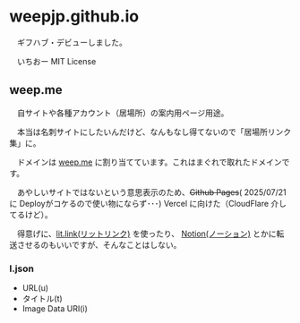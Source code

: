 # weepjp.github.io

　ギフハブ・デビューしました。

　いちおー MIT License

## weep.me

　自サイトや各種アカウント（居場所）の案内用ページ用途。

　本当は名刺サイトにしたいんだけど、なんもなし得てないので「居場所リンク集」に。

　ドメインは [weep\.me](https://weep.me) に割り当てています。これはまぐれで取れたドメインです。

　あやしいサイトではないという意思表示のため、<s/>Github Pages</s>( 2025/07/21 に Deployがコケるので使い物にならず･･･) Vercel に向けた（CloudFlare 介してるけど）。

　得意げに、[lit\.link\(リットリンク\)](https://lit.link/) を使ったり、 [Notion\(ノーション\)](https://www.notion.com/ja) とかに転送させるのもいいですが、そんなことはしない。


### l.json

- URL(u)
- タイトル(t)
- Image Data URI(i) 



